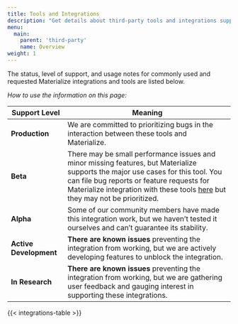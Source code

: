 ```yaml
---
title: Tools and Integrations
description: "Get details about third-party tools and integrations support with Materialize"
menu:
  main:
    parent: 'third-party'
    name: Overview
weight: 1
---
```


The status, level of support, and usage notes for commonly used and requested Materialize integrations and tools are listed below.

_How to use the information on this page:_

| Support Level | Meaning |
| ------------- | ------- |
| <strong class="success_color">Production</strong> | We are committed to prioritizing bugs in the interaction between these tools and Materialize. |
| <strong class="success_color">Beta</strong> | There may be small performance issues and minor missing features, but Materialize supports the major use cases for this tool. You can file bug reports or feature requests for Materialize integration with these tools [here](https://github.com/MaterializeInc/materialize) but they may not be prioritized. |
| **Alpha** | Some of our community members have made this integration work, but we haven’t tested it ourselves and can’t guarantee its stability. |
| <strong class="warning_color">Active Development</strong> | **There are known issues** preventing the integration from working, but we are actively developing features to unblock the integration. |
| <strong class="danger_color">In Research</strong> | **There are known issues** preventing the integration from working, but we are gathering user feedback and gauging interest in supporting these integrations. |



{{< integrations-table >}}

